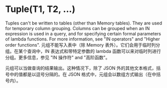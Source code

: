 # Tuple(T1, T2, ...)

Tuples can't be written to tables (other than Memory tables). They are used for temporary column grouping. Columns can be grouped when an IN expression is used in a query, and for specifying certain formal parameters of lambda functions. For more information, see "IN operators" and "Higher order functions".
元组不能写入表中（除 Memory 表外）。它们会用于临时列分组。在某个查询中，IN 表达式和带特定参数的 lambda 函数可以来对临时列进行分组。更多信息，参见 "IN 操作符" and "高阶函数"。

元组可以当做查询的结果输出。这种情况下，除了 JSON 外的其他文本格式，括号中的值都是以逗号分隔的。在 JSON 格式中，元组会以数组方式输出（在中括号内）。

